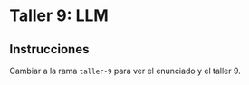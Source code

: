 # Taller 9: LLM

## Instrucciones

Cambiar a la rama `taller-9` para ver el enunciado y el taller 9.
